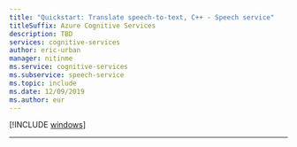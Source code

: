 ```yaml
---
title: "Quickstart: Translate speech-to-text, C++ - Speech service"
titleSuffix: Azure Cognitive Services
description: TBD
services: cognitive-services
author: eric-urban
manager: nitinme
ms.service: cognitive-services
ms.subservice: speech-service
ms.topic: include
ms.date: 12/09/2019
ms.author: eur
---
```


[!INCLUDE [windows](./windows.md)]

* * *
